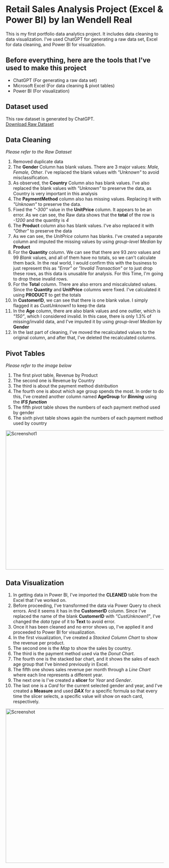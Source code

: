 # Retail Sales Analysis Project (Excel & Power BI) by Ian Wendell Real
This is my first portfolio data analytics project. It includes data cleaning to data visualization. I've used ChatGPT for generating a raw data set, Excel for data cleaning, and Power BI for visualization.
## Before everything, here are the tools that I've used to make this project
- ChatGPT (For generating a raw data set)
- Microsoft Excel (For data cleaning & pivot tables)
- Power BI (For visualization)
## Dataset used
This raw dataset is generated by ChatGPT.  
<a href="https://github.com/ianreal28/IanReal-DataAnalytics-PortfolioProject-1/blob/main/Portfolio_RAW_Dataset_1000.csv">Download Raw Dataset</a>
## Data Cleaning
*Please refer to the Raw Dataset*
1. Removed duplicate data
2. The **Gender** Column has blank values. There are 3 major values: *Male, Female, Other*. I've replaced the blank values with *"Unknown"* to avoid misclassification.
3. As observed, the **Country** Column also has blank values. I've also replaced the blank values with *"Unknown"* to preserve the data, as Country is very important in this analysis
4. The **PaymentMethod** column also has missing values. Replacing it with *"Unknown"* to preserve the data.
5. Fixed the *"-300"* value in the **UnitPrice** column. It appears to be an error. As we can see, the Raw data shows that the **total** of the row is *-1200* and the quantity is *4*
6. The **Product** column also has blank values. I've also replaced it with *"Other"* to preserve the data
7. As we can see, the *UnitPrice* column has blanks. I've created a separate column and imputed the missing values by using *group-level Median* by **Product**
8. For the **Quantity** column. We can see that there are 93 *zero* values and 99 *Blank* values, and all of them have no totals, so we can't calculate them back. In the real world, I would confirm this with the business to just represent this as *"Error" or "Invalid Transaction"* or to just drop these rows, as this data is unusable for analysis. For this Time, I'm going to drop these invalid rows.
9. For the **Total** column. There are also errors and miscalculated values. Since the **Quantity** and **UnitPrice** columns were fixed. I've calculated it using **PRODUCT** to get the totals
10. In **CustomerID**, we can see that there is one blank value. I simply flagged it as *CustUnknown1* to keep the data
11. In the **Age** column, there are also blank values and one outlier, which is *"150"*, which I considered invalid. In this case, there is only 1.3% of missing/invalid data, and I've imputed it by using *group-level Median* by **Gender**
12. In the last part of cleaning, I've moved the recalculated values to the original column, and after that, I've deleted the recalculated columns.

## Pivot Tables
*Please refer to the image below*
1. The first pivot table, Revenue by Product
2. The second one is Revenue by Country
3. The third is about the payment method distribution
4. The fourth one is about which age group spends the most. In order to do this, I've created another column named **AgeGroup** for ***Binning*** using the ***IFS function***
5. The fifth pivot table shows the numbers of each payment method used by gender
6. The sixth pivot table shows again the numbers of each payment method used by country
<img width="1022" height="444" alt="Screenshot1" src="https://github.com/user-attachments/assets/29c1791d-50d5-4d62-a10d-1ef98ca89386" />

## Data Visualization
1. In getting data in Power BI, I've imported the **CLEANED** table from the Excel that I've worked on.
2. Before proceeding, I've transformed the data via Power Query to check errors. And it seems it has in the **CustomerID** column. Since I've replaced the name of the blank **CustomerID** with *"CustUnknown1"*, I've changed the *data type* of it to **Text** to avoid error.
3. Once it has been cleaned and no error shows up, I've applied it and proceeded to Power BI for visualization.
4. In the first visualization, I've created a *Stacked Column Chart* to show the revenue per product.
5. The second one is the *Map* to show the sales by country.
6. The third is the payment method used via the *Donut Chart*.
7. The fourth one is the stacked bar chart, and it shows the sales of each age group that I've binned previously in Excel.
8. The fifth one shows sales revenue per month through a *Line Chart* where each line represents a different year.
9. The next one is I've created a **slicer** for *Year* and *Gender*.
10. The last one is a *Card* for the current selected gender and year, and I've created a **Measure** and used ***DAX*** for a specific formula so that every time the slicer selects, a specific value will show on each card, respectively.
<img width="874" height="492" alt="Screenshot" src="https://github.com/user-attachments/assets/d7bee50d-046d-4007-8cc6-cc89b97dc1f4" />

##


